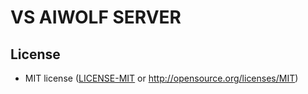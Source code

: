 # VS AIWOLF SERVER
## License
 * MIT license ([LICENSE-MIT](LICENSE-MIT) or http://opensource.org/licenses/MIT)
<!-- * This software includes the work that is distributed in the Apache License 2.0 -->
